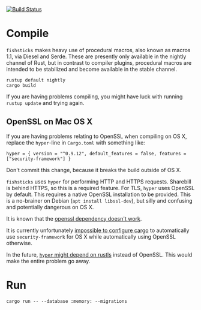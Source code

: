 [![Build Status](https://travis-ci.org/revolverhuset/fishsticks.svg?branch=master)](https://travis-ci.org/revolverhuset/fishsticks)

Compile
=======
`fishsticks` makes heavy use of procedural macros, also known as macros 1.1,
via Diesel and Serde. These are presently only available in the nightly
channel of Rust, but in contrast to compiler plugins, procedural macros are
intended to be stabilized and become available in the stable channel.

    rustup default nightly
    cargo build

If you are having problems compiling, you might have luck with running
`rustup update` and trying again.

OpenSSL on Mac OS X
-------------------
If you are having problems relating to OpenSSL when compiling on OS X, replace
the `hyper`-line in `Cargo.toml` with something like:

    hyper = { version = "^0.9.12", default_features = false, features = ["security-framework"] }

Don't commit this change, because it breaks the build outside of OS X.

`fishsticks` uses `hyper` for performing HTTP and HTTPS requests. Sharebill is
behind HTTPS, so this is a required feature. For TLS, `hyper` uses OpenSSL by
default. This requires a native OpenSSL installation to be provided. This is a
no-brainer on Debian (`apt install libssl-dev`), but silly and confusing and
potentially dangerous on OS X.

It is known that the [openssl dependency doesn't work](https://github.com/hyperium/hyper/issues/709).

It is currently unfortunately [impossible to configure cargo](https://github.com/rust-lang/cargo/issues/3195)
to automatically use `security-framework` for OS X while automatically using
OpenSSL otherwise.

In the future, [`hyper` might depend on rustls](https://github.com/hyperium/hyper/issues/956)
instead of OpenSSL. This would make the entire problem go away.

Run
===
    cargo run -- --database :memory: --migrations

